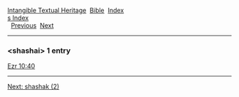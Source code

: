 [Intangible Textual Heritage](../../index)  [Bible](../index) 
[Index](index)   
[s Index](_s_)  
  [Previous](c10145)  [Next](c10147) 

------------------------------------------------------------------------

### &lt;shashai&gt; 1 entry

[Ezr 10:40](../kjv/ezr010.htm#040)  

------------------------------------------------------------------------

[Next: shashak (2)](c10147)
